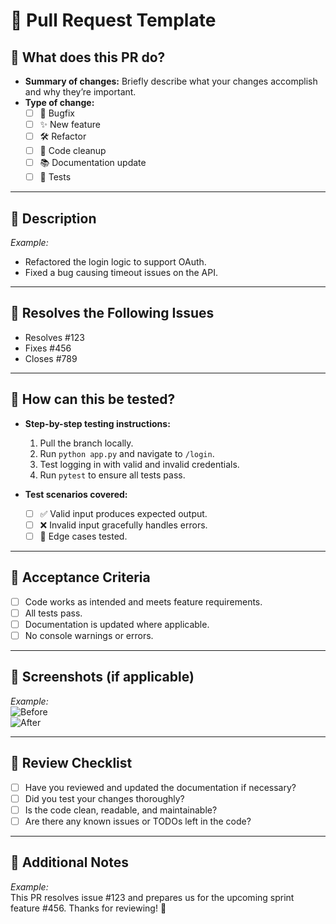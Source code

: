 # 🎉 Pull Request Template

## 🚀 What does this PR do?

- **Summary of changes:** Briefly describe what your changes accomplish and why they’re important.  
- **Type of change:**  
  - [ ] 🐛 Bugfix  
  - [ ] ✨ New feature  
  - [ ] 🛠 Refactor  
  - [ ] 🧹 Code cleanup  
  - [ ] 📚 Documentation update  
  - [ ] 🧪 Tests  

---

## 📝 Description

<!-- Provide a more detailed explanation of your changes. Include any context, background, or technical details that help reviewers understand your work. -->
_Example:_  
- Refactored the login logic to support OAuth.
- Fixed a bug causing timeout issues on the API.

---

## 🔗 Resolves the Following Issues

<!-- List the GitHub or project management issues this PR addresses. Use keywords like 'fixes' or 'resolves' to auto-close them when the PR is merged. -->
- Resolves #123  
- Fixes #456  
- Closes #789  

---

## 🧪 How can this be tested?

- **Step-by-step testing instructions:**
  1. Pull the branch locally.
  2. Run `python app.py` and navigate to `/login`.
  3. Test logging in with valid and invalid credentials.
  4. Run `pytest` to ensure all tests pass.

- **Test scenarios covered:**  
  - [ ] ✅ Valid input produces expected output.  
  - [ ] ❌ Invalid input gracefully handles errors.  
  - [ ] 🚀 Edge cases tested.

---

## 🎯 Acceptance Criteria

<!-- What requirements should this PR fulfill before it's considered "done"? -->
- [ ] Code works as intended and meets feature requirements.  
- [ ] All tests pass.  
- [ ] Documentation is updated where applicable.  
- [ ] No console warnings or errors.

---

## 📸 Screenshots (if applicable)

<!-- Add before and after screenshots, or any visual proof to show the change. -->
_Example:_  
![Before](URL)  
![After](URL)  

---

## 🤝 Review Checklist

- [ ] Have you reviewed and updated the documentation if necessary?  
- [ ] Did you test your changes thoroughly?  
- [ ] Is the code clean, readable, and maintainable?  
- [ ] Are there any known issues or TODOs left in the code?  

---

## 🙌 Additional Notes

<!-- Anything else you want the reviewer to know about this PR? -->
_Example:_  
This PR resolves issue #123 and prepares us for the upcoming sprint feature #456. Thanks for reviewing! 🚀
